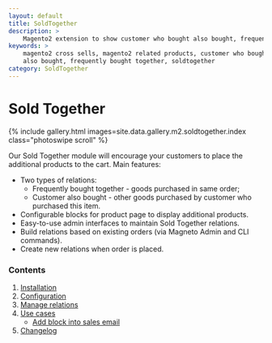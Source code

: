 ```yaml
---
layout: default
title: SoldTogether
description: >
    Magento2 extension to show customer who bought also bought, frequently bought together blocks
keywords: >
    magento2 cross sells, magento2 related products, customer who bought
    also bought, frequently bought together, soldtogether
category: SoldTogether
---
```


# Sold Together

{% include gallery.html images=site.data.gallery.m2.soldtogether.index class="photoswipe scroll" %}

Our Sold Together module will encourage your customers to place the additional products to the cart. Main features:
 
 -  Two types of relations:
     +  Frequently bought together - goods purchased in same order;
     +  Customer also bought - other goods purchased by customer who purchased this item.
 -  Configurable blocks for product page to display additional products.
 -  Easy-to-use admin interfaces to maintain Sold Together relations.
 -  Build relations based on existing orders (via Magneto Admin and CLI commands).
 -  Create new relations when order is placed.

### Contents

1. [Installation](installation/)
2. [Configuration](configuration/)
3. [Manage relations](manage-relations/)
4. [Use cases](use-cases/)
    -  [Add block into sales email](use-cases/#add-block-into-sales-email)
5. [Changelog](changelog/)
